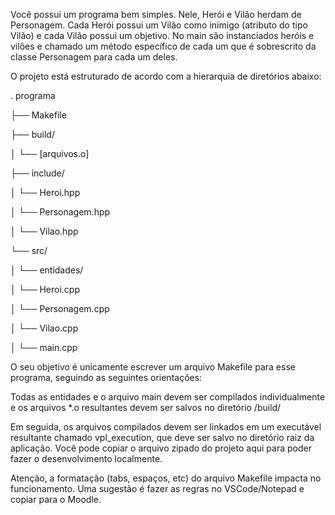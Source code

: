 Você possui um programa bem simples. Nele, Herói e Vilão herdam de Personagem. Cada Herói possui um Vilão como inimigo (atributo do tipo Vilão) e cada Vilão possui um objetivo. No main são instanciados heróis e vilões e chamado um método específico de cada um que é sobrescrito da classe Personagem para cada um deles.

O projeto está estruturado de acordo com a hierarquia de diretórios abaixo:


. programa

├── Makefile

├── build/

│  └── [arquivos.o]

├── include/

│  └── Heroi.hpp

│  └── Personagem.hpp

│  └── Vilao.hpp

└── src/

│  └── entidades/

│    └── Heroi.cpp

│    └── Personagem.cpp

│    └── Vilao.cpp

│  └── main.cpp

O seu objetivo é unicamente escrever um arquivo Makefile para esse programa, seguindo as seguintes orientações:

Todas as entidades e o arquivo main devem ser compilados individualmente e os arquivos *.o resultantes devem ser salvos no diretório /build/

Em seguida, os arquivos compilados devem ser linkados em um executável resultante chamado vpl_execution, que deve ser salvo no diretório raiz da aplicação.
Você pode copiar o arquivo zipado do projeto aqui para poder fazer o desenvolvimento localmente.

Atenção, a formatação (tabs, espaços, etc) do arquivo Makefile impacta no funcionamento. Uma sugestão é fazer as regras no VSCode/Notepad e copiar para o Moodle.
